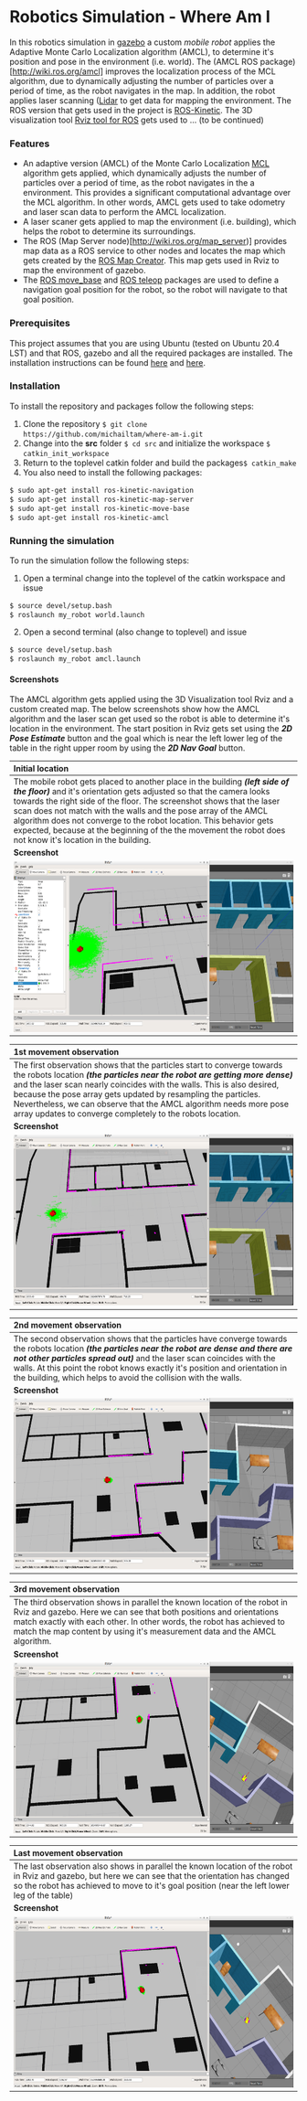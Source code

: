 # Robotics Simulation - Where Am I 

In this robotics simulation in [gazebo](http://gazebosim.org/) a custom *mobile robot* applies the Adaptive Monte Carlo Localization algorithm (AMCL), to determine it's position and pose in the environment (i.e. world). The (AMCL ROS package)[http://wiki.ros.org/amcl] improves the localization process of the MCL algorithm, due to dynamically adjusting the number of particles over a period of time, as the robot navigates in the map. In addition, the robot applies laser scanning ([Lidar](https://en.wikipedia.org/wiki/Lidar) to get data for mapping the environment. The ROS version that gets used in the project is [ROS-Kinetic](https://www.ros.org/). The 3D visualization tool [Rviz tool for ROS](http://wiki.ros.org/rviz) gets used to ... (to be continued) 

### Features
- An adaptive version (AMCL) of the Monte Carlo Localization [MCL](https://en.wikipedia.org/wiki/Monte_Carlo_localization) algorithm gets applied, which dynamically adjusts the number of particles over a period of time, as the robot navigates in the a environment. This provides a significant computational advantage over the MCL algorithm. In other words, AMCL gets used to take odometry and laser scan data to perform the AMCL localization.
- A laser scaner gets applied to map the environment (i.e. building), which helps the robot to determine its surroundings.
- The ROS (Map Server node)[http://wiki.ros.org/map_server)] provides map data as a ROS service to other nodes and locates the map which gets created by the [ROS Map Creator](https://github.com/udacity/pgm_map_creator). This map gets used in Rviz to map the environment of gazebo.
- The [ROS move_base](http://wiki.ros.org/move_base) and [ROS teleop](http://wiki.ros.org/teleop_twist_keyboard) packages are used to define a navigation goal position for the robot, so the robot will navigate to that goal position.


### Prerequisites
This project assumes that you are using Ubuntu (tested on Ubuntu 20.4 LST) and that ROS, gazebo and all the required packages
are installed. The installation instructions can be found [here](http://wiki.ros.org/kinetic/Installation/Ubuntu) and [here](http://gazebosim.org/tutorials?tut=install_ubuntu).

### Installation
To install the repository and packages follow the following steps:

1. Clone the repository ```$ git clone https://github.com/michailtam/where-am-i.git```
2. Change into the **src** folder ```$ cd src``` and initialize the workspace ```$ catkin_init_workspace```
3. Return to the toplevel catkin folder and build the packages```$ catkin_make```
4. You also need to install the following packages:
```
$ sudo apt-get install ros-kinetic-navigation
$ sudo apt-get install ros-kinetic-map-server
$ sudo apt-get install ros-kinetic-move-base
$ sudo apt-get install ros-kinetic-amcl
```

### Running the simulation
To run the simulation follow the following steps:

1. Open a terminal change into the toplevel of the catkin workspace and issue
```
$ source devel/setup.bash
$ roslaunch my_robot world.launch
```
2. Open a second terminal (also change to toplevel) and issue
```
$ source devel/setup.bash
$ roslaunch my_robot amcl.launch
```

#### Screenshots
The AMCL algorithm gets applied using the 3D Visualization tool Rviz and a custom created map. The below screenshots show how the AMCL algorithm and the laser scan get used so the robot is able to determine it's location in the environment. The start position in Rviz gets set using the ***2D Pose Estimate*** button and the goal which is near the left lower leg of the table in the right upper room by using the ***2D Nav Goal*** button. 

| **Initial location** |
| :--- |
| The mobile robot gets placed to another place in the building ***(left side of the floor)*** and it's orientation gets adjusted so that the camera looks towards the right side of the floor. The screenshot shows that the laser scan does not match with the walls and the pose array of the AMCL algorithm does not converge to the robot location. This behavior gets expected, because at the beginning of the the movement the robot does not know it's location in the building. |
| **Screenshot** |
| <img src="./images/amcl_start_pos.png" alt="Initial pose & laser scan" width="560" height="300" border="0" /> |

| **1st movement observation** |
| :--- |
| The first observation shows that the particles start to converge towards the robots location ***(the particles near the robot are getting more dense)*** and the laser scan nearly coincides with the walls. This is also desired, because the pose array gets updated by resampling the particles. Nevertheless, we can observe that the AMCL algorithm needs more pose array updates to converge completely to the robots location. |
| **Screenshot** |
| <img src="./images/amcl_moving_01.png" alt="Different initial start pos" width="560" height="300" border="0" /> |

| **2nd movement observation** |
| :--- | 
| The second observation shows that the particles have converge towards the robots location ***(the particles near the robot are dense and there are not other particles spread out)*** and the laser scan coincides with the walls. At this point the robot knows exactly it's position and orientation in the building, which helps to avoid the collision with the walls. | 
| **Screenshot** |
| <img src="./images/amcl_moving_02.png" alt="1st AMCL update" width="560" height="300" border="0" /> |

| **3rd movement observation** |
| :--- |
| The third observation shows in parallel the known location of the robot in Rviz and gazebo. Here we can see that both positions and orientations match exactly with each other. In other words, the robot has achieved to match the map content by using it's measurement data and the AMCL algorithm. | 
| **Screenshot** |
| <img src="./images/amcl_moving_03.png" alt="2nd AMCL update" width="560" height="300" border="0" /> |

| **Last movement observation** |
| :--- |
| The last observation also shows in parallel the known location of the robot in Rviz and gazebo, but here we can see that the orientation has changed so the robot has achieved to move to it's goal position (near the left lower leg of the table) |  
| **Screenshot** |
| <img src="./images/amcl_moving_04.png" alt="3rd AMCL update" width="560" height="300" border="0" /> |


